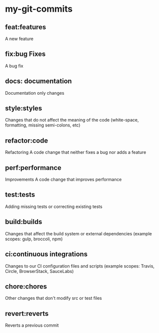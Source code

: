 # my-git-commits

## feat:features 
A new feature

## fix:bug Fixes 
A bug fix

## docs: documentation 
Documentation only changes

## style:styles 
Changes that do not affect the meaning of the code (white-space, formatting, missing semi-colons, etc)

## refactor:code 
Refactoring	A code change that neither fixes a bug nor adds a feature

## perf:performance 
Improvements	A code change that improves performance

## test:tests 
Adding missing tests or correcting existing tests

## build:builds 
Changes that affect the build system or external dependencies (example scopes: gulp, broccoli, npm)

## ci:continuous integrations 
Changes to our CI configuration files and scripts (example scopes: Travis, Circle, BrowserStack, SauceLabs)

## chore:chores 
Other changes that don't modify src or test files

## revert:reverts 
Reverts a previous commit

